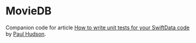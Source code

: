 # MovieDB
Companion code for article [How to write unit tests for your SwiftData code](https://www.hackingwithswift.com/quick-start/swiftdata/how-to-write-unit-tests-for-your-swiftdata-code) by [Paul Hudson](https://github.com/twostraws).
